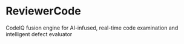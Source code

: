 # ReviewerCode
CodeIQ fusion engine for AI-infused, real-time code examination and intelligent defect evaluator
